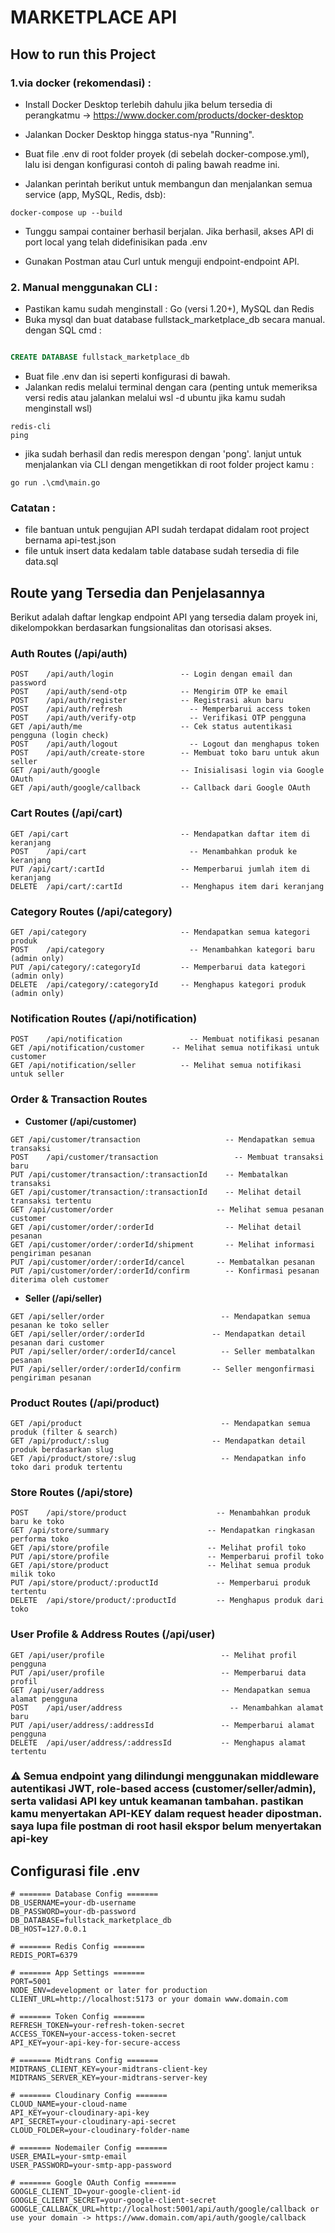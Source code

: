 # MARKETPLACE API

## How to run this Project

### 1.via docker (rekomendasi) :

- Install Docker Desktop terlebih dahulu jika belum tersedia di perangkatmu → https://www.docker.com/products/docker-desktop

- Jalankan Docker Desktop hingga status-nya "Running".

- Buat file .env di root folder proyek (di sebelah docker-compose.yml), lalu isi dengan konfigurasi contoh di paling bawah readme ini.

- Jalankan perintah berikut untuk membangun dan menjalankan semua service (app, MySQL, Redis, dsb):

```
docker-compose up --build

```

- Tunggu sampai container berhasil berjalan. Jika berhasil, akses API di port local yang telah didefinisikan pada .env

- Gunakan Postman atau Curl untuk menguji endpoint-endpoint API.

### 2. Manual menggunakan CLI :

- Pastikan kamu sudah menginstall : Go (versi 1.20+), MySQL dan Redis
- Buka mysql dan buat database fullstack_marketplace_db secara manual. dengan SQL cmd :

```SQL

CREATE DATABASE fullstack_marketplace_db

```

- Buat file .env dan isi seperti konfigurasi di bawah.
- Jalankan redis melalui terminal dengan cara (penting untuk memeriksa versi redis atau jalankan melalui wsl -d ubuntu jika kamu sudah menginstall wsl)

```
redis-cli
ping

```

- jika sudah berhasil dan redis merespon dengan 'pong'. lanjut untuk menjalankan via CLI dengan mengetikkan di root folder project kamu :

```
go run .\cmd\main.go

```

### Catatan :

- file bantuan untuk pengujian API sudah terdapat didalam root project bernama api-test.json
- file untuk insert data kedalam table database sudah tersedia di file data.sql

## Route yang Tersedia dan Penjelasannya

Berikut adalah daftar lengkap endpoint API yang tersedia dalam proyek ini, dikelompokkan berdasarkan fungsionalitas dan otorisasi akses.

### Auth Routes (/api/auth)

```plaintext
POST	/api/auth/login	              -- Login dengan email dan password
POST	/api/auth/send-otp	          -- Mengirim OTP ke email
POST	/api/auth/register	          -- Registrasi akun baru
POST	/api/auth/refresh	            -- Memperbarui access token
POST	/api/auth/verify-otp	        -- Verifikasi OTP pengguna
GET	/api/auth/me	                  -- Cek status autentikasi pengguna (login check)
POST	/api/auth/logout	            -- Logout dan menghapus token
POST	/api/auth/create-store	      -- Membuat toko baru untuk akun seller
GET	/api/auth/google	              -- Inisialisasi login via Google OAuth
GET	/api/auth/google/callback	      -- Callback dari Google OAuth
```
### Cart Routes (/api/cart)

```plaintext
GET	/api/cart	                      -- Mendapatkan daftar item di keranjang
POST	/api/cart	                    -- Menambahkan produk ke keranjang
PUT	/api/cart/:cartId	              -- Memperbarui jumlah item di keranjang
DELETE	/api/cart/:cartId	          -- Menghapus item dari keranjang
```

### Category Routes (/api/category)

```plaintext
GET	/api/category	                  -- Mendapatkan semua kategori produk
POST	/api/category	                -- Menambahkan kategori baru (admin only)
PUT	/api/category/:categoryId	      -- Memperbarui data kategori (admin only)
DELETE	/api/category/:categoryId	  -- Menghapus kategori produk (admin only)
```

### Notification Routes (/api/notification)

```plaintext
POST	/api/notification	            -- Membuat notifikasi pesanan
GET	/api/notification/customer	    -- Melihat semua notifikasi untuk customer
GET	/api/notification/seller	      -- Melihat semua notifikasi untuk seller
```

### Order & Transaction Routes

- **Customer (/api/customer)**

```plaintext
GET	/api/customer/transaction	                -- Mendapatkan semua transaksi
POST	/api/customer/transaction	              -- Membuat transaksi baru
PUT	/api/customer/transaction/:transactionId	-- Membatalkan transaksi
GET	/api/customer/transaction/:transactionId	-- Melihat detail transaksi tertentu
GET	/api/customer/order	                      -- Melihat semua pesanan customer
GET	/api/customer/order/:orderId	            -- Melihat detail pesanan
GET	/api/customer/order/:orderId/shipment	    -- Melihat informasi pengiriman pesanan
PUT	/api/customer/order/:orderId/cancel	      -- Membatalkan pesanan
PUT	/api/customer/order/:orderId/confirm	    -- Konfirmasi pesanan diterima oleh customer
```

- **Seller (/api/seller)**

```plaintext
GET	/api/seller/order	                       -- Mendapatkan semua pesanan ke toko seller
GET	/api/seller/order/:orderId	             -- Mendapatkan detail pesanan dari customer
PUT	/api/seller/order/:orderId/cancel	       -- Seller membatalkan pesanan
PUT	/api/seller/order/:orderId/confirm	     -- Seller mengonfirmasi pengiriman pesanan
```

### Product Routes (/api/product)

```plaintext
GET	/api/product	                           -- Mendapatkan semua produk (filter & search)
GET	/api/product/:slug	                     -- Mendapatkan detail produk berdasarkan slug
GET	/api/product/store/:slug	               -- Mendapatkan info toko dari produk tertentu
```

### Store Routes (/api/store)

```plaintext
POST	/api/store/product	                  -- Menambahkan produk baru ke toko
GET	/api/store/summary	                    -- Mendapatkan ringkasan performa toko
GET	/api/store/profile	                    -- Melihat profil toko
PUT	/api/store/profile	                    -- Memperbarui profil toko
GET	/api/store/product	                    -- Melihat semua produk milik toko
PUT	/api/store/product/:productId	          -- Memperbarui produk tertentu
DELETE	/api/store/product/:productId	      -- Menghapus produk dari toko
```

### User Profile & Address Routes (/api/user)

```plaintext
GET	/api/user/profile	                       -- Melihat profil pengguna
PUT	/api/user/profile	                       -- Memperbarui data profil
GET	/api/user/address	                       -- Mendapatkan semua alamat pengguna
POST	/api/user/address	                     -- Menambahkan alamat baru
PUT	/api/user/address/:addressId	           -- Memperbarui alamat pengguna
DELETE	/api/user/address/:addressId	       -- Menghapus alamat tertentu
```

### **⚠️ Semua endpoint yang dilindungi menggunakan middleware autentikasi JWT, role-based access (customer/seller/admin), serta validasi API key untuk keamanan tambahan. pastikan kamu menyertakan API-KEY dalam request header dipostman. saya lupa file postman di root hasil ekspor belum menyertakan api-key**

## Configurasi file .env

```env
# ======= Database Config =======
DB_USERNAME=your-db-username
DB_PASSWORD=your-db-password
DB_DATABASE=fullstack_marketplace_db
DB_HOST=127.0.0.1

# ======= Redis Config =======
REDIS_PORT=6379

# ======= App Settings =======
PORT=5001
NODE_ENV=development or later for production
CLIENT_URL=http://localhost:5173 or your domain www.domain.com

# ======= Token Config =======
REFRESH_TOKEN=your-refresh-token-secret
ACCESS_TOKEN=your-access-token-secret
API_KEY=your-api-key-for-secure-access

# ======= Midtrans Config =======
MIDTRANS_CLIENT_KEY=your-midtrans-client-key
MIDTRANS_SERVER_KEY=your-midtrans-server-key

# ======= Cloudinary Config =======
CLOUD_NAME=your-cloud-name
API_KEY=your-cloudinary-api-key
API_SECRET=your-cloudinary-api-secret
CLOUD_FOLDER=your-cloudinary-folder-name

# ======= Nodemailer Config =======
USER_EMAIL=your-smtp-email
USER_PASSWORD=your-smtp-app-password

# ======= Google OAuth Config =======
GOOGLE_CLIENT_ID=your-google-client-id
GOOGLE_CLIENT_SECRET=your-google-client-secret
GOOGLE_CALLBACK_URL=http://localhost:5001/api/auth/google/callback or use your domain -> https://www.domain.com/api/auth/google/callback
```

